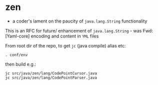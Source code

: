 # zen

- a coder's lament on the paucity of `java.lang.String` functionality

This is an RFC for future/ enhancement of `java.lang.String` - was Fwd: [Yaml-core] encoding and content in `YML` files



From root dir of the repo, to get `jc` (java compile) alias etc:

    . conf/env

then build e.g.:

    jc src/java/zen/lang/CodePointCursor.java
    jc src/java/zen/lang/CodePointParser.java


